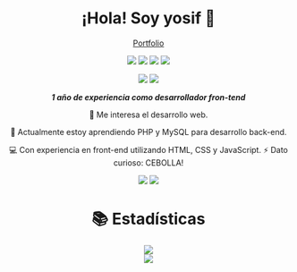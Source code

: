 <div align="center">

<h1>¡Hola! Soy yosif 👋</h1>

  <a href="https://yxsif.netlify.app/">Portfolio</a>

![](https://img.shields.io/badge/html-0d1117?style=for-the-badge&logo=html5&logoColor=E34F26)
![](https://img.shields.io/badge/css-0d1117?style=for-the-badge&logo=css3&logoColor=1572B6)
![](https://img.shields.io/badge/js-0d1117?style=for-the-badge&logo=javascript&logoColor=f7DF1E)
![](https://img.shields.io/badge/php-0d1117?style=for-the-badge&logo=php&logoColor=blue)

![](https://img.shields.io/badge/MySql-0d1117?style=for-the-badge&logo=mysql&logoColor=blue)
![](https://img.shields.io/badge/MongoDB-0d1117?style=for-the-badge&logo=mongodb&logoColor=green)


<em><strong>1 año de experiencia como desarrollador fron-tend</strong></em>

👀 Me interesa el desarrollo web.

🌱 Actualmente estoy aprendiendo PHP y MySQL para desarrollo back-end.

💻 Con experiencia en front-end utilizando HTML, CSS y JavaScript.
⚡ Dato curioso: CEBOLLA!

<a href="https://instagram.com/yxsif_">![](https://img.shields.io/badge/Instagram-0d1117?style=for-the-badge&logo=instagram&logoColor=automatic)</a>
<a href="https://github.com/yxsifdev">![](https://img.shields.io/badge/Github-0d1117?style=for-the-badge&logo=github&logoColor=white)</a>

# 📚 Estadísticas


<picture>
  <source
    srcset="https://github-readme-stats.vercel.app/api?username=yxsifdev&show_icons=true&theme=rose_pine"
    media="(prefers-color-scheme: dark)"
  />
  <source
    srcset="https://github-readme-stats.vercel.app/api?username=yxsifdev&show_icons=true"
    media="(prefers-color-scheme: light), (prefers-color-scheme: no-preference)"
  />
  <img src="https://github-readme-stats.vercel.app/api?username=yxsifdev&show_icons=true" />
</picture>
<br />
<picture>
  <source
    srcset="https://github-readme-stats.vercel.app/api/top-langs/?username=yxsifdev&layout=donut&theme=rose_pine"
    media="(prefers-color-scheme: dark)"
  />
  <source
    srcset="https://github-readme-stats.vercel.app/api/top-langs/?username=yxsifdev&layout=donut"
    media="(prefers-color-scheme: light), (prefers-color-scheme: no-preference)"
  />
  <img src="https://github-readme-stats.vercel.app/api/top-langs/?username=yxsifdev&layout=donut" />
</picture>


</div>
